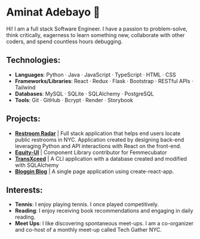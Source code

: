 # Aminat Adebayo 👋
Hi! I am a full stack Software Engineer. I have a passion to problem-solve, think critically, eagerness to learn something new, collaborate with other coders, and spend countless hours debugging.  

## Technologies:
- **Languages**: Python · Java · JavaScript · TypeScript · HTML · CSS
- **Frameworks/Libraries**: React · Redux · Flask · Bootstrap · RESTful APIs · Tailwind
- **Databases**: MySQL · SQLite · SQLAlchemy · PostgreSQL
- **Tools**: Git · GitHub · Bcrypt · Render · Storybook

## Projects:
- **[Restroom Radar](https://github.com/Amii911/Restroom-Radar-NYC)** | Full stack application that helps end users locate public restrooms in NYC. Application created by designing back-end leveraging Python and API interactions with React on the front-end.
-  **[Equity-UI](https://github.com/femmecubator/equity-ui)** | Component Library contributor for Femmecubator 
- **[TransXceed](https://github.com/Amii911/TransXceed)** | A CLI application with a database created and modified with SQLAlchemy
- **[Bloggin Blog](https://github.com/Amii911/bloggin-blog)** | A single page application using create-react-app.


## Interests:
- **Tennis**: I enjoy playing tennis. I once played competitively. 
- **Reading**: I enjoy receiving book recommendations and engaging in daily reading. 
- **Meet Ups**:  I like discovering spontaneous meet-ups. I am a co-organizer and co-host of a monthly meet-up called Tech Gather NYC.
